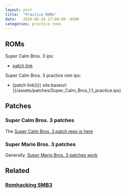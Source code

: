 ```yaml
---
layout: post
title:  "Practice ROMs"
date:   2020-06-26 17:00:00 -0500
categories: practice roms
---
```


## ROMs

Super Calm Bros. 3 ips:
- [patch link](https://github.com/narfman0/romhacks/blob/master/Super_Calm_Bros_3/Super_Calm_Bros_1.1.ips?raw=true)

Super Calm Bros. 3 practice rom ips:
- [patch link]({{ site.baseurl }}/assets/patches/Super_Calm_Bros_1.1_practice.ips)

## Patches

### Super Calm Bros. 3 patches

The [Super Calm Bros. 3 patch repo is here](https://github.com/narfman0/romhacks/tree/master/Super_Calm_Bros_3)

### Super Mario Bros. 3 patches

Generally, [Super Mario Bros. 3 patches work](https://github.com/narfman0/romhacks/tree/master/Super_Mario_Bros_3)

## Related

### [Romhacking SMB3](http://www.romhacking.net/games/750/)
